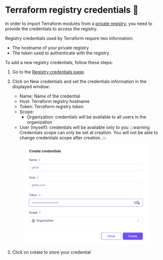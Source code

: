 # Terraform registry credentials 🪪

In order to import Terraform modules from a [private registry](https://developer.hashicorp.com/terraform/registry/private), you need to provide the credentials to access the registry.

Registry credentials used by Terraform require two information:

* The hostname of your private registry
* The token used to authenticate with the registry

To add a new registry credentials, follow these steps:

1. Go to the [Registry credentials page](https://app.brainboard.co/settings/terraform-registry).
2.  Click on New credentials and set the credentials information in the displayed window:&#x20;

    * Name: Name of the credential
    * Host: Terraform registry hostname
    * Token: Terraform registry token
    * Scope:
      * Organization: credentials will be available to all users in the organization
    * User (myself): credentials will be available only to you :::warning Credentials scope can only be set at creation. You will not be able to change credentials scope after creation. :::

    <figure><img src="../.gitbook/assets/registry-credentials.png" alt=""><figcaption></figcaption></figure>
3. Click on create to store your credential
